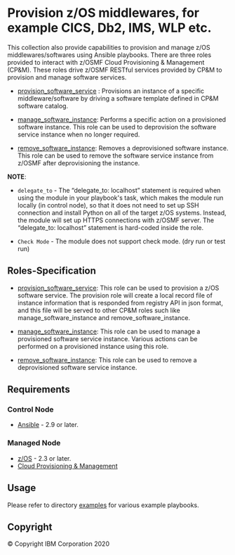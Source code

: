 # Provision z/OS middlewares, for example CICS, Db2, IMS, WLP etc.

This collection also provide capabilities to provision and manage z/OS middlewares/softwares using Ansible playbooks. There are three roles provided to interact with z/OSMF Cloud Provisioning & Management (CP&M). These roles drive z/OSMF RESTful services provided by CP&M to provision and manage software services.

- [provision_software_service](../roles/provision_software_service) : Provisions an instance of a specific middleware/software by driving a software template defined in CP&M software catalog.

- [manage_software_instance](../roles/manage_software_instance): Performs a specific action on a provisioned software instance. This role can be used to deprovision the software service instance when no longer required.

- [remove_software_instance](../roles/remove_software_instance): Removes a deprovisioned software instance. This role can be used to remove the software service instance from z/OSMF after deprovisioning the instance.

**NOTE**:

- `delegate_to` - The “delegate_to: localhost” statement is required when using the module in your playbook's task, which makes the module run locally (in control node), so that it does not need to set up SSH connection and install Python on all of the target z/OS systems. Instead, the module will set up HTTPS connections with z/OSMF server. The “delegate_to: localhost” statement is hard-coded inside the role.

- `Check Mode` - The module does not support check mode. (dry run or test run)

## Roles-Specification

- [provision_software_service](../roles/provision_software_service/README.md): This role can be used to provision a z/OS software service. The provision role will create a local record file of instance information that is responded from registry API in json format, and this file will be served to other CP&M roles such like manage_software_instance and
remove_software_instance.

- [manage_software_instance](../roles/manage_software_instance/README.md): This role can be used to manage a provisioned software service instance. Various actions can be performed on a provisioned instance using this role.

- [remove_software_instance](../roles/remove_software_instance/README.md): This role can be used to remove a deprovisioned software service instance.

## Requirements

### Control Node

- [Ansible](https://docs.ansible.com/ansible/latest/installation_guide/intro_installation.html) - 2.9 or later.

### Managed Node

- [z/OS](https://www.ibm.com/support/knowledgecenter/SSLTBW_2.3.0/com.ibm.zos.v2r3/en/homepage.html) - 2.3 or later.
- [Cloud Provisioning & Management](https://www.ibm.com/support/z-content-solutions/cloud-provisioning)

## Usage

Please refer to directory [examples](../examples/README.md) for various example playbooks.

## Copyright

© Copyright IBM Corporation 2020
